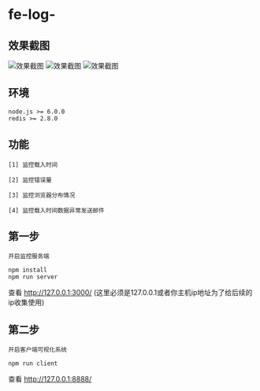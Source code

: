 # fe-log-

## 效果截图
![效果截图](http://m.qpic.cn/psb?/V13IJOOu3WKJbc/I*DS8iNNJySS89YYUYXkEzmsAJJHlVzQBoK300.OkBU!/b/dFMBAAAAAAAA&bo=Mgg4BAAAAAADByQ!&rf=viewer_4)
![效果截图](http://m.qpic.cn/psb?/V13IJOOu3WKJbc/4m9MvxQoOlsrYdojjaOK9rnB5S.hK.dtl382Kf9NJ0M!/b/dEgBAAAAAAAA&bo=bAg4BAAAAAADF2o!&rf=viewer_4)
![效果截图](http://m.qpic.cn/psb?/V13IJOOu3WKJbc/8nYIG7RVVQOI.b00LISEK.k8hRMqHjnZ498ZNxwk0ls!/b/dFQBAAAAAAAA&bo=SAg4BAAAAAADJ34!&rf=viewer_4)
## 环境

```
node.js >= 6.0.0
redis >= 2.8.0
```

## 功能

```
[1] 监控载入时间

[2] 监控错误量

[3] 监控浏览器分布情况

[4] 监控载入时间数据异常发送邮件
```

## 第一步


```
开启监控服务端

npm install 
npm run server

```

查看 http://127.0.0.1:3000/ (这里必须是127.0.0.1或者你主机ip地址为了给后续的ip收集使用)


## 第二步


```
开启客户端可视化系统

npm run client

```

查看 http://127.0.0.1:8888/